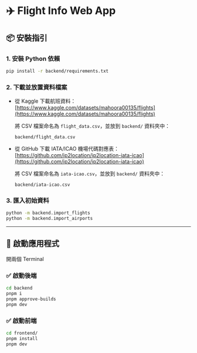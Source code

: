 
# ✈️ Flight Info Web App


## 📦 安裝指引

### 1. 安裝 Python 依賴

```bash
pip install -r backend/requirements.txt
```

### 2. 下載並放置資料檔案

* 從 Kaggle 下載航班資料：
  [https://www.kaggle.com/datasets/mahoora00135/flights](https://www.kaggle.com/datasets/mahoora00135/flights)

  將 CSV 檔案命名為 `flight_data.csv`，並放到 `backend/` 資料夾中：

  ```
  backend/flight_data.csv
  ```

* 從 GitHub 下載 IATA/ICAO 機場代碼對應表：
  [https://github.com/ip2location/ip2location-iata-icao](https://github.com/ip2location/ip2location-iata-icao)

  將 CSV 檔案命名為 `iata-icao.csv`，並放到 `backend/` 資料夾中：

  ```
  backend/iata-icao.csv
  ```

### 3. 匯入初始資料

```bash
python -m backend.import_flights
python -m backend.import_airports
```

---

## 🚀 啟動應用程式

開兩個 Terminal

### ✅ 啟動後端

```bash
cd backend
pnpm i
pnpm approve-builds
pnpm dev
```


### ✅ 啟動前端

```bash
cd frontend/
pnpm install
pnpm dev
```
